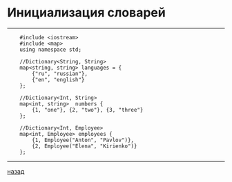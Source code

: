 # Инициализация словарей

---------------------------------------

```
	#include <iostream>
	#include <map>
	using namespace std;

	//Dictionary<String, String>
	map<string, string> languages = {
	    {"ru", "russian"},
	    {"en", "english"}
	};

	//Dictionary<Int, String>
	map<int, string>  numbers {
	    {1, "one"}, {2, "two"}, {3, "three"}
	};

	//Dictionary<Int, Employee>
	map<int, Employee> employees {
	    {1, Employee("Anton", "Pavlov")},
	    {2, Employee("Elena", "Kirienko")}
	};
```

--------------------------
[назад](../../../README.md)

